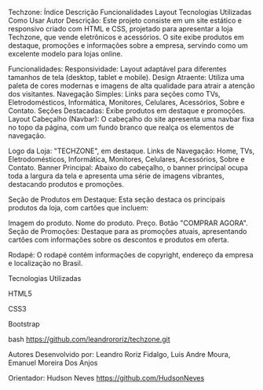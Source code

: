 Techzone:
Índice
Descrição
Funcionalidades
Layout
Tecnologias Utilizadas
Como Usar
Autor
Descrição:
Este projeto consiste em um site estático e responsivo criado com HTML e CSS, projetado para apresentar a loja Techzone, que vende eletrônicos e acessórios. O site exibe produtos em destaque, promoções e informações sobre a empresa, servindo como um excelente modelo para lojas online.

Funcionalidades:
Responsividade: Layout adaptável para diferentes tamanhos de tela (desktop, tablet e mobile).
Design Atraente: Utiliza uma paleta de cores modernas e imagens de alta qualidade para atrair a atenção dos visitantes.
Navegação Simples: Links para seções como TVs, Eletrodomésticos, Informática, Monitores, Celulares, Acessórios, Sobre e Contato.
Seções Destacadas: Exibe produtos em destaque e promoções.
Layout
Cabeçalho (Navbar): O cabeçalho do site apresenta uma navbar fixa no topo da página, com um fundo branco que realça os elementos de navegação.

Logo da Loja: "TECHZONE", em destaque.
Links de Navegação: Home, TVs, Eletrodomésticos, Informática, Monitores, Celulares, Acessórios, Sobre e Contato.
Banner Principal: Abaixo do cabeçalho, o banner principal ocupa toda a largura da tela e apresenta uma série de imagens vibrantes, destacando produtos e promoções.

Seção de Produtos em Destaque: Esta seção destaca os principais produtos da loja, com cartões que incluem:

Imagem do produto.
Nome do produto.
Preço.
Botão "COMPRAR AGORA".
Seção de Promoções: Destaque para as promoções atuais, apresentando cartões com informações sobre os descontos e produtos em oferta.

Rodapé: O rodapé contém informações de copyright, endereço da empresa e localização no Brasil.

Tecnologias Utilizadas

HTML5

CSS3

Bootstrap

bash https://github.com/leandrororiz/techzone.git

Autores Desenvolvido por: Leandro Roriz Fidalgo, Luis Andre Moura, Emanuel Moreira Dos Anjos

Orientador: Hudson Neves https://github.com/HudsonNeves
